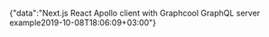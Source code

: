 {"data":"Next.js React Apollo client with Graphcool GraphQL server example2019-10-08T18:06:09+03:00"}
